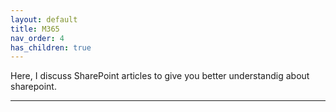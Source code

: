```yaml
---
layout: default
title: M365
nav_order: 4
has_children: true
---
```


Here, I discuss SharePoint articles to give you better understandig about sharepoint.

---